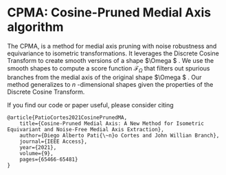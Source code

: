 # CPMA: Cosine-Pruned Medial Axis algorithm

The CPMA, is a method for medial axis pruning with noise robustness and equivariance to isometric transformations. It leverages the Discrete Cosine Transform to create smooth versions of a shape <inline-formula> <tex-math notation="LaTeX">$\Omega $ </tex-math></inline-formula>. We use the smooth shapes to compute a score function <inline-formula> <tex-math notation="LaTeX">$\mathcal {F}_{\Omega }$ </tex-math></inline-formula> that filters out spurious branches from the medial axis of the original shape <inline-formula> <tex-math notation="LaTeX">$\Omega $ </tex-math></inline-formula>. Our method generalizes to <inline-formula> <tex-math notation="LaTeX">$n$ </tex-math></inline-formula>-dimensional shapes given the properties of the Discrete Cosine Transform. 


If you find our code or paper useful, please consider citing

    @article{PatioCortes2021CosinePrunedMA,
        title={Cosine-Pruned Medial Axis: A New Method for Isometric Equivariant and Noise-Free Medial Axis Extraction},
        author={Diego Alberto Pati{\~n}o Cortes and John Willian Branch},
        journal={IEEE Access},
        year={2021},
        volume={9},
        pages={65466-65481}
    }
